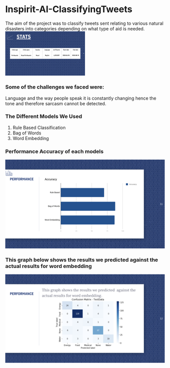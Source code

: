 # Inspirit-AI-ClassifyingTweets
The aim of the project was to classify tweets sent relating to various natural disasters into categories depending on what type of aid is needed.
<img src="slide_images/stats.png" width="50%" height="50%">

<h3>Some of the challenges we faced were:</h3>
Language and the way people speak it is constantly changing hence the tone and therefore sarcasm cannot be detected.

<h3>The Different Models We Used</h3>
 <ol>
  <li>Rule Based Classification </li>
  <li>Bag of Words</li>
  <li>Word Embedding</li>
</ol>

<h3>Performance Accuracy of each models</h3>
<img src="slide_images/AccuracyofModels.png">

<h3>This graph below shows the results we predicted against the actual results for word embedding</h3>
<img src="slide_images/Confusion Matrix_TestData.png">



